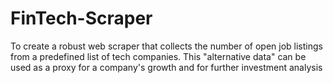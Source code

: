# FinTech-Scraper
To create a robust web scraper that collects the number of open job listings from a predefined list of tech companies. This "alternative data" can be used as a proxy for a company's growth and for further investment analysis
